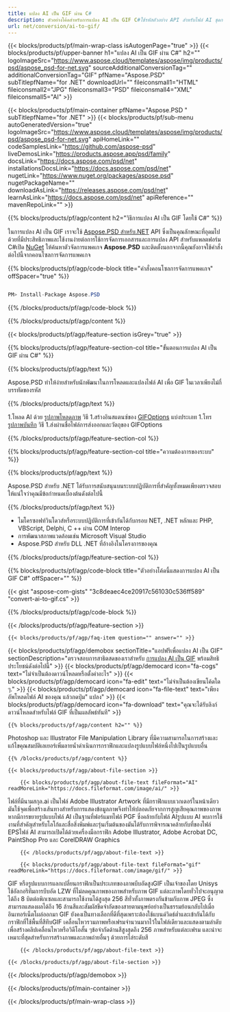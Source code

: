 ```yaml
---
title: แปลง AI เป็น GIF ผ่าน C#
description: ตัวอย่างโค้ดสำหรับการแปลง AI เป็น GIF C#ใช้รหัสตัวอย่าง API สำหรับไฟล์ AI ชุดการแปลง GIF ภายใน VB.NET, ASP.Net หรือโปรแกรมประยุกต์ใด ๆ ตาม NET
url: net/conversion/ai-to-gif/
---
```


{{< blocks/products/pf/main-wrap-class isAutogenPage="true" >}}
{{< blocks/products/pf/upper-banner h1="แปลง AI เป็น GIF ผ่าน C#" h2="" logoImageSrc="https://www.aspose.cloud/templates/aspose/img/products/psd/aspose_psd-for-net.svg" sourceAdditionalConversionTag="" additionalConversionTag="GIF" pfName="Aspose.PSD" subTitlepfName="for .NET" downloadUrl="" fileiconsmall1="HTML" fileiconsmall2="JPG" fileiconsmall3="PSD" fileiconsmall4="XML" fileiconsmall5="AI" >}}

{{< blocks/products/pf/main-container pfName="Aspose.PSD " subTitlepfName="for .NET" >}}
{{< blocks/products/pf/sub-menu autoGeneratedVersion="true" logoImageSrc="https://www.aspose.cloud/templates/aspose/img/products/psd/aspose_psd-for-net.svg" apiHomeLink="" codeSamplesLink="https://github.com/aspose-psd" liveDemosLink="https://products.aspose.app/psd/family" docsLink="https://docs.aspose.com/psd/net" installationsDocsLink="https://docs.aspose.com/psd/net" nugetLink="https://www.nuget.org/packages/aspose.psd" nugetPackageName="" downloadAsLink="https://releases.aspose.com/psd/net" learnAsLink="https://docs.aspose.com/psd/net" apiReference="" mavenRepoLink="" >}}

{{% blocks/products/pf/agp/content h2="วิธีการแปลง AI เป็น GIF โดยใช้ C#" %}}

ในการแปลง AI เป็น GIF เราจะใช้ <a href="/psd/{{< lang-code >}}net">Aspose.PSD สำหรับ.NET</a> API ซึ่งเป็นคุณลักษณะที่อุดมไปด้วยที่มีประสิทธิภาพและใช้งานง่ายต่อการใช้การจัดการเอกสารและการแปลง API สำหรับแพลตฟอร์ม C#เปิด <a href="https://www.nuget.org/packages/aspose.psd">NuGet</a> ให้ค้นหาตัวจัดการแพคเกจ <b>Aspose.PSD</b> และติดตั้งนอกจากนี้คุณยังอาจใช้คำสั่งต่อไปนี้จากคอนโซลการจัดการแพคเกจ

{{% blocks/products/pf/agp/code-block title="คำสั่งคอนโซลการจัดการแพคเกจ" offSpacer="true" %}}

```cs

PM> Install-Package Aspose.PSD

```

{{% /blocks/products/pf/agp/code-block %}}

{{% /blocks/products/pf/agp/content %}}

{{< blocks/products/pf/agp/feature-section isGrey="true" >}}

{{% blocks/products/pf/agp/feature-section-col title="ขั้นตอนการแปลง AI เป็น GIF ผ่าน C#" %}}

{{% blocks/products/pf/agp/text %}}

 Aspose.PSD ทำให้ง่ายสำหรับนักพัฒนาในการโหลดและแปลงไฟล์ AI เพื่อ GIF ในเวลาเพียงไม่กี่บรรทัดของรหัส

{{% /blocks/products/pf/agp/text %}}

1.โหลด AI ด้วย [รูปภาพโหลดภาพ](https://apireference.aspose.com/psd/net/aspose.psd/image/methods/load/index) วิธี
1.สร้างอินสแตนซ์ของ [GIFOptions](https://apireference.aspose.com/psd/net/aspose.psd.imageoptions/GifOptions) แบ่งประเภท
1.โทร [รูปภาพบันทึก](https://apireference.aspose.com/psd/net/aspose.psd/image/methods/save/index) วิธี
1.ส่งผ่านชื่อไฟล์การส่งออกและวัตถุของ GIFOptions

{{% /blocks/products/pf/agp/feature-section-col %}}

{{% blocks/products/pf/agp/feature-section-col title="ความต้องการของระบบ" %}}

{{% blocks/products/pf/agp/text %}}

 Aspose.PSD สำหรับ .NET ได้รับการสนับสนุนบนระบบปฏิบัติการที่สำคัญทั้งหมดเพียงตรวจสอบให้แน่ใจว่าคุณมีข้อกำหนดเบื้องต้นดังต่อไปนี้

{{% /blocks/products/pf/agp/text %}}

- ไมโครซอฟท์วินโดวส์หรือระบบปฏิบัติการที่เข้ากันได้กับกรอบ NET, .NET หลักและ PHP, VBScript, Delphi, C ++ ผ่าน COM Interop
- การพัฒนาสภาพแวดล้อมเช่น Microsoft Visual Studio
- Aspose.PSD สำหรับ DLL .NET ที่อ้างอิงในโครงการของคุณ

{{% /blocks/products/pf/agp/feature-section-col %}}

{{% blocks/products/pf/agp/code-block title="ตัวอย่างโค้ดนี้แสดงการแปลง AI เป็น GIF C#" offSpacer="" %}}

{{< gist "aspose-com-gists" "3c8deaec4ce20917c561030c536ff589" "convert-ai-to-gif.cs" >}}

{{% /blocks/products/pf/agp/code-block %}}

{{< /blocks/products/pf/agp/feature-section >}}

    {{< blocks/products/pf/agp/faq-item question="" answer="" >}}
 

<!-- aboutfile Starts -->

{{< blocks/products/pf/agp/demobox sectionTitle="แอปฟรีเพื่อแปลง AI เป็น GIF" sectionDescription="ตรวจสอบการสาธิตสดของเราสำหรับ [การแปลง AI เป็น GIF](https://products.aspose.app/psd/conversion/ai-to-gif) พร้อมสิทธิประโยชน์ดังต่อไปนี้" >}}
        {{< blocks/products/pf/agp/democard icon="fa-cogs" text="ไม่จำเป็นต้องดาวน์โหลดหรือตั้งค่าอะไร" >}}
        {{< blocks/products/pf/agp/democard icon="fa-edit" text="ไม่จำเป็นต้องเขียนโค้ดใด ๆ." >}}
        {{< blocks/products/pf/agp/democard icon="fa-file-text" text="เพียงอัพโหลดไฟล์ AI ของคุณ แล้วกดปุ่ม\" แปลง\" >}}
        {{< blocks/products/pf/agp/democard icon="fa-download" text="คุณจะได้รับลิงก์ดาวน์โหลดสำหรับไฟล์ GIF ที่เป็นผลลัพธ์ทันที" >}}

    {{% blocks/products/pf/agp/content h2="" %}}

Photoshop และ Illustrator File Manipulation Library ที่มีความสามารถในการสร้างและแก้ไขคุณสมบัติเลเยอร์เพิ่มลายน้ำดำเนินการกราฟิกและแปลงรูปแบบไฟล์หนึ่งไปเป็นรูปแบบอื่น



    {{% /blocks/products/pf/agp/content %}}

    {{< blocks/products/pf/agp/about-file-section >}}

        {{< blocks/products/pf/agp/about-file-text fileFormat="AI" readMoreLink="https://docs.fileformat.com/image/ai/" >}}
ไฟล์ที่มีนามสกุล.ai เป็นไฟล์ Adobe Illustrator Artwork ที่มีกราฟิกแบบเวกเตอร์ในหน้าเดียว มันใช้จุดเพื่อสร้างเส้นทางสำหรับการแสดงข้อมูลภาพจึงทำให้ปลอดภัยจากการสูญเสียคุณภาพของภาพหากมีการขยายรูปแบบไฟล์ AI เป็นฐานที่ฟอร์แมทไฟล์ PGF ซึ่งคล้ายกับไฟล์ AIรูปแบบ AI พบการใช้งานที่สำคัญสำหรับโลโก้และสื่อสิ่งพิมพ์และรุ่นเริ่มต้นของมันได้รับการพิจารณาคล้ายกับที่ของไฟล์ EPSไฟล์ AI สามารถเปิดได้ด้วยเครื่องมือกราฟิก Adobe Illustrator, Adobe Acrobat DC, PaintShop Pro และ CorelDRAW Graphics

        {{< /blocks/products/pf/agp/about-file-text >}}

        {{< blocks/products/pf/agp/about-file-text fileFormat="gif" readMoreLink="https://docs.fileformat.com/image/gif/" >}}
GIF หรือรูปแบบการแลกเปลี่ยนกราฟิกเป็นประเภทของภาพบีบอัดสูงGIF เป็นเจ้าของโดย Unisys ใช้อัลกอริทึมการบีบอัด LZW ที่ไม่ลดคุณภาพของภาพสำหรับภาพ GIF แต่ละภาพโดยทั่วไปจะอนุญาตได้ถึง 8 บิตต่อพิกเซลและสามารถใช้งานได้สูงสุด 256 สีทั่วทั้งภาพตรงกันข้ามกับภาพ JPEG ซึ่งสามารถแสดงผลได้ถึง 16 ล้านสีและสัมผัสขีดจำกัดของสายตามนุษย์อย่างเป็นธรรมย้อนกลับไปเมื่ออินเทอร์เน็ตโผล่ออกมา GIF ยังคงเป็นทางเลือกที่ดีที่สุดเพราะต้องใช้แบนด์วิดธ์ต่ำและเข้ากันได้กับกราฟิกที่ใช้พื้นที่สีทึบGIF เคลื่อนไหวรวมภาพหรือเฟรมจำนวนมากไว้ในไฟล์เดียวและแสดงตามลำดับเพื่อสร้างคลิปเคลื่อนไหวหรือวิดีโอสั้น ๆข้อจำกัดด้านสีสูงสุดถึง 256 ภาพสำหรับแต่ละเฟรม และน่าจะเหมาะที่สุดสำหรับการสร้างภาพและภาพถ่ายอื่นๆ ด้วยการไล่ระดับสี

        {{< /blocks/products/pf/agp/about-file-text >}}

    {{< /blocks/products/pf/agp/about-file-section >}}

{{< /blocks/products/pf/agp/demobox >}}

<!-- aboutfile Ends -->



{{< /blocks/products/pf/main-container >}}
    
{{< /blocks/products/pf/main-wrap-class >}}
